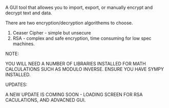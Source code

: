 A GUI tool that allowes you to import, export, or manually encrypt and decrypt text and data.

There are two encryption/decryption algorithems to choose. 

1. Ceaser Cipher - simple but unsecure
2. RSA - complex and safe encryption, time consuming for low spec machines.

NOTE:

YOU WILL NEED A NUMBER OF LIBRARIES INSTALLED FOR MATH CALCULATIONS SUCH AS MODULO INVERSE. ENSURE YOU HAVE SYMPY INSTALLED.


UPDATES:

A NEW UPDATE IS COMING SOON - LOADING SCREEN FOR RSA CACULATIONS, AND ADVACNED GUI.
